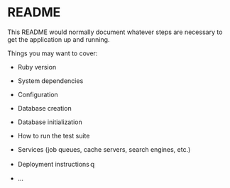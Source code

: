 # README

This README would normally document whatever steps are necessary to get the
application up and running.

Things you may want to cover:

* Ruby version
* System dependencies
* Configuration
* Database creation
* Database initialization

* How to run the test suite

* Services (job queues, cache servers, search engines, etc.)

* Deployment instructionsｑ
* ...
